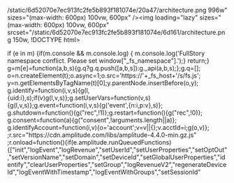 
/static/6d52070e7ec913fc2fe5b893f181074e/20a47/architecture.png 996w" sizes="(max-width: 600px) 100vw, 600px" /><img loading="lazy" sizes="(max-width: 600px) 100vw, 600px" srcset="/static/6d52070e7ec913fc2fe5b893f181074e/6d161/architecture.png 150w,
!DOCTYPE html>
<html lang="en" xml:lang="en" xmlns="http://www.w3.org/1999/xhtml">
  <head>
    <meta name="referrer" content="same-origin" />
    <script async src="https://www.googletagmanager.com/gtag/js?id=UA-116626517-5"></script> 
          if (e in m) {if(m.console && m.console.log) { m.console.log('FullStory namespace conflict. Please set window["_fs_namespace"].');} return;}
          g=m[e]=function(a,b,s){g.q?g.q.push([a,b,s]):g._api(a,b,s);};g.q=[];
          o=n.createElement(t);o.async=1;o.src='https://'+_fs_host+'/s/fs.js';
          y=n.getElementsByTagName(t)[0];y.parentNode.insertBefore(o,y);
          g.identify=function(i,v,s){g(l,{uid:i},s);if(v)g(l,v,s)};g.setUserVars=function(v,s){g(l,v,s)};g.event=function(i,v,s){g('event',{n:i,p:v},s)};
          g.shutdown=function(){g("rec",!1)};g.restart=function(){g("rec",!0)};
          g.consent=function(a){g("consent",!arguments.length||a)};
          g.identifyAccount=function(i,v){o='account';v=v||{};v.acctId=i;g(o,v)};
      ;r.src="https://cdn.amplitude.com/libs/amplitude-4.4.0-min.gz.js"
      ;r.onload=function(){if(e.amplitude.runQueuedFunctions){["init","logEvent","logRevenue","setUserId","setUserProperties","setOptOut","setVersionName","setDomain","setDeviceId","setGlobalUserProperties","identify","clearUserProperties","setGroup","logRevenueV2","regenerateDeviceId","logEventWithTimestamp","logEventWithGroups","setSessionId"
